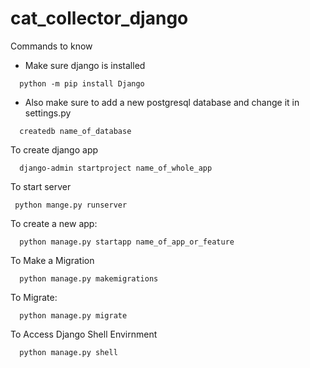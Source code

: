 # cat_collector_django

Commands to know

* Make sure django is installed
```
  python -m pip install Django
```

* Also make sure to add a new postgresql database and change it in settings.py
```
  createdb name_of_database
```

To create django app
```
  django-admin startproject name_of_whole_app
```

To start server
```
 python mange.py runserver
```

To create a new app:
```
  python manage.py startapp name_of_app_or_feature
```

To Make a Migration
```
  python manage.py makemigrations
```

To Migrate:
```
  python manage.py migrate
```

To Access Django Shell Envirnment
```
  python manage.py shell
```
